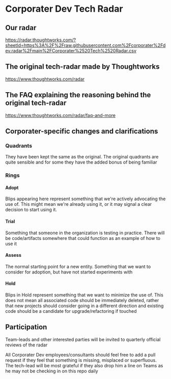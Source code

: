 # Corporater Dev Tech Radar

## Our radar

https://radar.thoughtworks.com/?sheetId=https%3A%2F%2Fraw.githubusercontent.com%2Fcorporater%2Fdev.radar%2Fmain%2FCorporater%2520Tech%2520Radar.csv

## The original tech-radar made by Thoughtworks

https://www.thoughtworks.com/radar

## The FAQ explaining the reasoning behind the original tech-radar

https://www.thoughtworks.com/radar/faq-and-more

## Corporater-specific changes and clarifications

### Quadrants

They have been kept the same as the original. The original quadrants are quite sensible and for some they have the added bonus of being familiar

### Rings

#### Adopt

Blips appearing here represent something that we're actively advocating the use of. This might mean we're already using it, or it may signal a clear decision to start using it.

#### Trial

Something that someone in the organization is testing in practice. There will be code/artifacts somewhere that could function as an example of how to use it

#### Assess

The normal starting point for a new entity. Something that we want to consider for adoption, but have not started experiments with

#### Hold

Blips in Hold represent something that we want to minimize the use of. This does not mean all associated code should be immediately deleted, rather that new projects should consider going in a different direction and existing code should be a candidate for upgrade/refactoring if touched

## Participation

Team-leads and other interested parties will be invited to quarterly official reviews of the radar

All Corporater Dev employees/consultants should feel free to add a pull request if they feel that something is missing, misplaced or superfluous. The tech-lead will be most grateful if they also drop him a line on Teams as he may not be checking in on this repo daily

